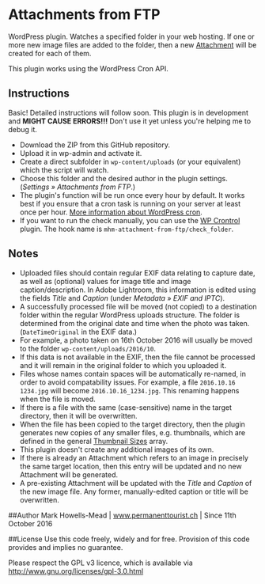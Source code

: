 # Attachments from FTP
WordPress plugin. Watches a specified folder in your web hosting. If one or more new image files are added to the folder, 
then a new [Attachment](https://codex.wordpress.org/Attachments) will be created for each of them. 

This plugin works using the WordPress Cron API.

## Instructions
Basic! Detailed instructions will follow soon. This plugin is in development and **MIGHT CAUSE ERRORS!!!** Don't use it yet unless you're helping me to debug it.

* Download the ZIP from this GitHub repository.
* Upload it in wp-admin and activate it.
* Create a direct subfolder in ``wp-content/uploads`` (or your equivalent) which the script will watch.
* Choose this folder and the desired author in the plugin settings. (*Settings » Attachments from FTP*.)
* The plugin's function will be run once every hour by default. It works best if you ensure that a cron task is running on your server at least once per hour. [More information about WordPress cron](https://developer.wordpress.org/plugins/cron/).
* If you want to run the check manually, you can use the [WP Crontrol](https://wordpress.org/plugins/wp-crontrol/) plugin. The hook name is ``mhm-attachment-from-ftp/check_folder``.

## Notes
* Uploaded files should contain regular EXIF data relating to capture date, as well as (optional) values for image title and image caption/description. In Adobe Lightroom, this information is edited using the fields *Title* and *Caption* (under *Metadata* » *EXIF and IPTC*).
* A successfully processed file will be moved (not copied) to a destination folder within the regular WordPress uploads structure. The folder is determined from the original date and time when the photo was taken. (``DateTimeOriginal`` in the EXIF data.)
* For example, a photo taken on 16th October 2016 will usually be moved to the folder ``wp-content/uploads/2016/10``.
* If this data is not available in the EXIF, then the file cannot be processed and it will remain in the original folder to which you uploaded it.
* Files whose names contain spaces will be automatically re-named, in order to avoid compatability issues. For example, a file ``2016.10.16 1234.jpg`` will become ``2016.10.16_1234.jpg``. This renaming happens when the file is moved.
* If there is a file with the same (case-sensitive) name in the target directory, then it will be overwritten.
* When the file has been copied to the target directory, then the plugin generates new copies of any smaller files, e.g. thumbnails, which are defined in the general [Thumbnail Sizes](https://codex.wordpress.org/Post_Thumbnails#Thumbnail_Sizes) array.
* This plugin doesn't create any additional images of its own.
* If there is already an Attachment which refers to an image in precisely the same target location, then this entry will be updated and no new Attachment will be generated. 
* A pre-existing Attachment will be updated with the *Title* and *Caption* of the new image file. Any former, manually-edited caption or title will be overwritten.

##Author
Mark Howells-Mead | www.permanenttourist.ch | Since 11th October 2016

##License
Use this code freely, widely and for free. Provision of this code provides and implies no guarantee.

Please respect the GPL v3 licence, which is available via http://www.gnu.org/licenses/gpl-3.0.html

